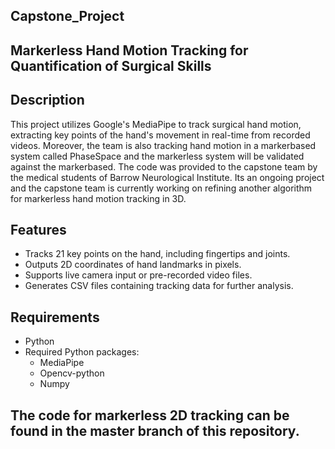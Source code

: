 ## Capstone_Project
## Markerless Hand Motion Tracking for Quantification of Surgical Skills

## Description
This project utilizes Google's MediaPipe to track surgical hand motion, extracting key points of the hand's movement in real-time from recorded videos. Moreover, the team is also tracking hand motion in a markerbased system called PhaseSpace and the markerless system will be validated against the markerbased. 
The code was provided to the capstone team by the medical students of Barrow Neurological Institute. Its an ongoing project and the capstone team is currently working on refining another algorithm for markerless hand motion tracking in 3D. 

## Features
- Tracks 21 key points on the hand, including fingertips and joints.
- Outputs 2D coordinates of hand landmarks in pixels.
- Supports live camera input or pre-recorded video files.
- Generates CSV files containing tracking data for further analysis.

## Requirements
- Python
- Required Python packages:
  - MediaPipe
  - Opencv-python
  - Numpy

## The code for markerless 2D tracking can be found in the master branch of this repository.
